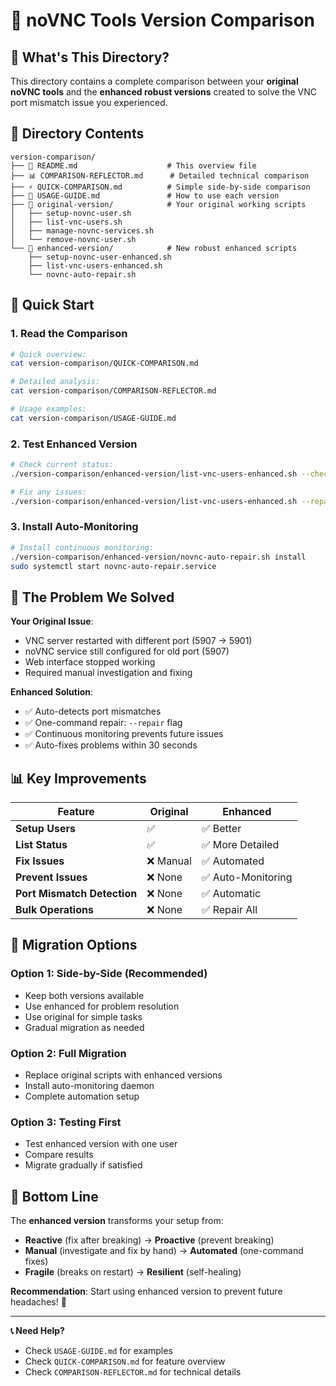# 📁 noVNC Tools Version Comparison

## 🎯 **What's This Directory?**

This directory contains a complete comparison between your **original noVNC tools** and the **enhanced robust versions** created to solve the VNC port mismatch issue you experienced.

## 📂 **Directory Contents**

```
version-comparison/
├── 📖 README.md                    # This overview file
├── 📊 COMPARISON-REFLECTOR.md      # Detailed technical comparison
├── ⚡ QUICK-COMPARISON.md          # Simple side-by-side comparison  
├── 📖 USAGE-GUIDE.md               # How to use each version
├── 📁 original-version/            # Your original working scripts
│   ├── setup-novnc-user.sh
│   ├── list-vnc-users.sh
│   ├── manage-novnc-services.sh
│   └── remove-novnc-user.sh
└── 📁 enhanced-version/            # New robust enhanced scripts
    ├── setup-novnc-user-enhanced.sh
    ├── list-vnc-users-enhanced.sh
    └── novnc-auto-repair.sh
```

## 🚀 **Quick Start**

### **1. Read the Comparison**
```bash
# Quick overview:
cat version-comparison/QUICK-COMPARISON.md

# Detailed analysis:
cat version-comparison/COMPARISON-REFLECTOR.md

# Usage examples:
cat version-comparison/USAGE-GUIDE.md
```

### **2. Test Enhanced Version**
```bash
# Check current status:
./version-comparison/enhanced-version/list-vnc-users-enhanced.sh --check-all

# Fix any issues:
./version-comparison/enhanced-version/list-vnc-users-enhanced.sh --repair-all
```

### **3. Install Auto-Monitoring**
```bash
# Install continuous monitoring:
./version-comparison/enhanced-version/novnc-auto-repair.sh install
sudo systemctl start novnc-auto-repair.service
```

## 🎯 **The Problem We Solved**

**Your Original Issue**: 
- VNC server restarted with different port (5907 → 5901)
- noVNC service still configured for old port (5907)
- Web interface stopped working
- Required manual investigation and fixing

**Enhanced Solution**:
- ✅ Auto-detects port mismatches
- ✅ One-command repair: `--repair` flag
- ✅ Continuous monitoring prevents future issues
- ✅ Auto-fixes problems within 30 seconds

## 📊 **Key Improvements**

| Feature | Original | Enhanced |
|---------|----------|----------|
| **Setup Users** | ✅ | ✅ Better |
| **List Status** | ✅ | ✅ More Detailed |
| **Fix Issues** | ❌ Manual | ✅ Automated |
| **Prevent Issues** | ❌ None | ✅ Auto-Monitoring |
| **Port Mismatch Detection** | ❌ None | ✅ Automatic |
| **Bulk Operations** | ❌ None | ✅ Repair All |

## 🔄 **Migration Options**

### **Option 1: Side-by-Side (Recommended)**
- Keep both versions available
- Use enhanced for problem resolution
- Use original for simple tasks
- Gradual migration as needed

### **Option 2: Full Migration**
- Replace original scripts with enhanced versions
- Install auto-monitoring daemon
- Complete automation setup

### **Option 3: Testing First**
- Test enhanced version with one user
- Compare results
- Migrate gradually if satisfied

## 🎉 **Bottom Line**

The **enhanced version** transforms your setup from:
- **Reactive** (fix after breaking) → **Proactive** (prevent breaking)
- **Manual** (investigate and fix by hand) → **Automated** (one-command fixes)
- **Fragile** (breaks on restart) → **Resilient** (self-healing)

**Recommendation**: Start using enhanced version to prevent future headaches! 🚀

---

**📞 Need Help?**
- Check `USAGE-GUIDE.md` for examples
- Check `QUICK-COMPARISON.md` for feature overview  
- Check `COMPARISON-REFLECTOR.md` for technical details
